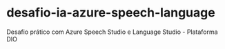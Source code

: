 # desafio-ia-azure-speech-language
Desafio prático com Azure Speech Studio e Language Studio - Plataforma DIO
